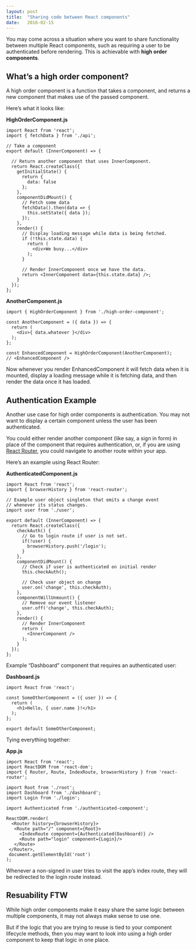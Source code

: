 ```yaml
---
layout: post
title:  "Sharing code between React components"
date:   2016-02-15
---
```


You may come across a situation where you want to share functionality between multiple React components, such as requiring a user to be authenticated before rendering. This is achievable with **high order components**.

## What’s a high order component?

A high order component is a function that takes a component, and returns a new component that makes use of the passed component.

Here’s what it looks like:

**HighOrderComponent.js**

<pre class="language-jsx line-numbers"><code>import React from 'react';
import { fetchData } from './api';

// Take a component
export default (InnerComponent) => {

  // Return another component that uses InnerComponent.
  return React.createClass({
    getInitialState() {
      return {
        data: false
      };
    },
    componentDidMount() {
      // Fetch some data
      fetchData().then(data => {
        this.setState({ data });
      });
    },
    render() {
      // Display loading message while data is being fetched.
      if (!this.state.data) {
        return (
          &lt;div&gt;We busy...&lt;/div&gt;
        );
      }

      // Render InnerComponent once we have the data.
      return &lt;InnerComponent data={this.state.data} /&gt;;
    }
  });
};</code></pre>

**AnotherComponent.js**

<pre class=“language-jsx”><code>import { HighOrderComponent } from './high-order-component';

const AnotherComponent = ({ data }) => {
  return (
    &lt;div&gt;{ data.whatever }&lt;/div&gt;
  );
};

const EnhancedComponent = HighOrderComponent(AnotherComponent);
// &lt;EnhancedComponent /&gt;</code></pre>

Now whenever you render EnhancedComponent it will fetch data when it is mounted, display a loading message while it is fetching data, and then render the data once it has loaded.

## Authentication Example

Another use case for high order components is authentication. You may not want to display a certain component unless the user has been authenticated.

You could either render another component (like say, a sign in form) in place of the component that requires authentication, or, if you are using <a href="https://github.com/reactjs/react-router" target="_blank">React Router</a>, you could navigate to another route within your app.

Here’s an example using React Router:

**AuthenticatedComponent.js**

<pre class="language-jsx"><code>import React from 'react';
import { browserHistory } from 'react-router';

// Example user object singleton that emits a change event
// whenever its status changes.
import user from './user';

export default (InnerComponent) => {
  return React.createClass({
    checkAuth() {
      // Go to login route if user is not set.
      if(!user) {  
        browserHistory.push('/login');
      }
    },
    componentDidMount() {
      // Check if user is authenticated on initial render
      this.checkAuth();

      // Check user object on change
      user.on('change', this.checkAuth);
    },
    componentWillUnmount() {
      // Remove our event listener
      user.off('change', this.checkAuth);
    },
    render() {
      // Render InnerComponent
      return (
        &lt;InnerComponent /&gt;
      );
    }
  });
};</code></pre>

Example “Dashboard” component that requires an authenticated user:

**Dashboard.js**

<pre class="language-jsx"><code>import React from 'react';

const SomeOtherComponent = ({ user }) => {
  return (
    &lt;h1&gt;Hello, { user.name }!&lt/h1&gt;
  );
};

export default SomeOtherComponent;</code></pre>

Tying everything together:

**App.js**

<pre class="language-jsx"><code>import React from 'react';
import ReactDOM from 'react-dom';
import { Router, Route, IndexRoute, browserHistory } from 'react-router';

import Root from './root';
import Dashboard from './dashboard';
import Login from './login';

import Authenticated from './authenticated-component';

ReactDOM.render(
  &lt;Router history={browserHistory}&gt;
   &lt;Route path=&quot;/&quot; component={Root}&gt;
     &lt;IndexRoute component={Authenticated(Dashboard)} /&gt;
     &lt;Route path=&quot;login&quot; component={Login}/&gt;
   &lt;/Route&gt;
 &lt;/Router&gt;,
 document.getElementById('root')
);</code></pre>

Whenever a non-signed in user tries to visit the app’s index route, they will be redirected to the login route instead.

## Resuability FTW

While high order components make it easy share the same logic between multiple components, it may not always make sense to use one.

But if the logic that you are trying to reuse is tied to your component lifecycle methods, then you may want to look into using a high order component to keep that logic in one place.
